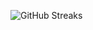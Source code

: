 ![GitHub Streaks](https://github-streaks-mqc9.onrender.com/streak/happilli/image?theme=midnight&cache_bust=1743801102&lang=ja)
